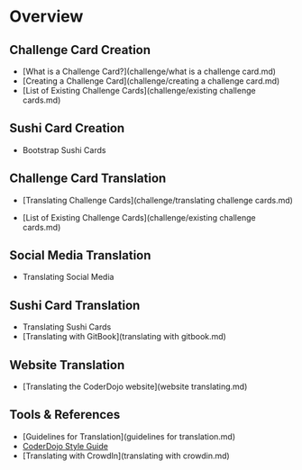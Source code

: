 # Overview

## Challenge Card Creation

* [What is a Challenge Card?](challenge/what is a challenge card.md)
* [Creating a Challenge Card](challenge/creating a challenge card.md)
* [List of Existing Challenge Cards](challenge/existing challenge cards.md)

## Sushi Card Creation

* Bootstrap Sushi Cards

## Challenge Card Translation

* [Translating Challenge Cards](challenge/translating challenge cards.md)

* [List of Existing Challenge Cards](challenge/existing challenge cards.md)

## Social Media Translation

* Translating Social Media

## Sushi Card Translation

* Translating Sushi Cards
* [Translating with GitBook](translating with gitbook.md)

## Website Translation

* [Translating the CoderDojo website](website translating.md)

## Tools & References

* [Guidelines for Translation](guidelines for translation.md)
* [CoderDojo Style Guide](http://dojo.soy/style)
* [Translating with CrowdIn](translating with crowdin.md)




